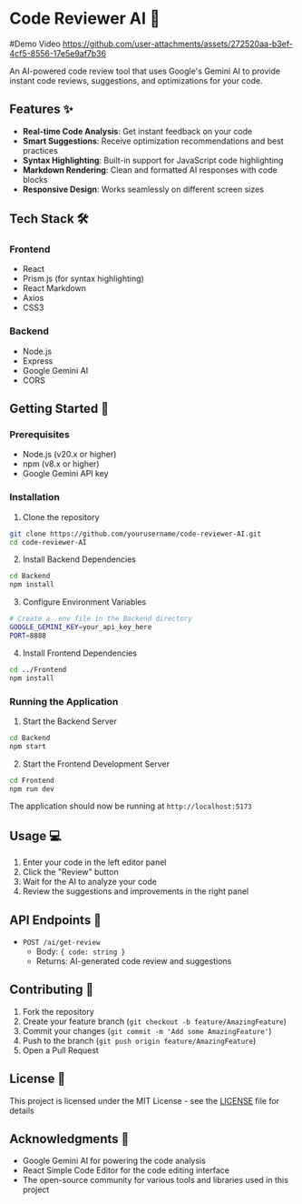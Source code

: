 # Code Reviewer AI 🤖

#Demo Video
https://github.com/user-attachments/assets/272520aa-b3ef-4cf5-8556-17e5e9af7b36

An AI-powered code review tool that uses Google's Gemini AI to provide instant code reviews, suggestions, and optimizations for your code.

## Features ✨

- **Real-time Code Analysis**: Get instant feedback on your code
- **Smart Suggestions**: Receive optimization recommendations and best practices
- **Syntax Highlighting**: Built-in support for JavaScript code highlighting
- **Markdown Rendering**: Clean and formatted AI responses with code blocks
- **Responsive Design**: Works seamlessly on different screen sizes

## Tech Stack 🛠️

### Frontend
- React
- Prism.js (for syntax highlighting)
- React Markdown
- Axios
- CSS3

### Backend
- Node.js
- Express
- Google Gemini AI
- CORS

## Getting Started 🚀

### Prerequisites
- Node.js (v20.x or higher)
- npm (v8.x or higher)
- Google Gemini API key

### Installation

1. Clone the repository
```bash
git clone https://github.com/yourusername/code-reviewer-AI.git
cd code-reviewer-AI
```

2. Install Backend Dependencies
```bash
cd Backend
npm install
```

3. Configure Environment Variables
```bash
# Create a .env file in the Backend directory
GOOGLE_GEMINI_KEY=your_api_key_here
PORT=8888
```

4. Install Frontend Dependencies
```bash
cd ../Frontend
npm install
```

### Running the Application

1. Start the Backend Server
```bash
cd Backend
npm start
```

2. Start the Frontend Development Server
```bash
cd Frontend
npm run dev
```

The application should now be running at `http://localhost:5173`

## Usage 💻

1. Enter your code in the left editor panel
2. Click the "Review" button
3. Wait for the AI to analyze your code
4. Review the suggestions and improvements in the right panel

## API Endpoints 🔌

- `POST /ai/get-review`
  - Body: `{ code: string }`
  - Returns: AI-generated code review and suggestions

## Contributing 🤝

1. Fork the repository
2. Create your feature branch (`git checkout -b feature/AmazingFeature`)
3. Commit your changes (`git commit -m 'Add some AmazingFeature'`)
4. Push to the branch (`git push origin feature/AmazingFeature`)
5. Open a Pull Request

## License 📝

This project is licensed under the MIT License - see the [LICENSE](LICENSE) file for details

## Acknowledgments 🙏

- Google Gemini AI for powering the code analysis
- React Simple Code Editor for the code editing interface
- The open-source community for various tools and libraries used in this project
